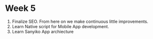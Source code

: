# Week 5

1. Finalize SEO. From here on we make continuous little improvements.
2. Learn Native script for Mobile App development.
3. Learn Sanyiko App archiecture 